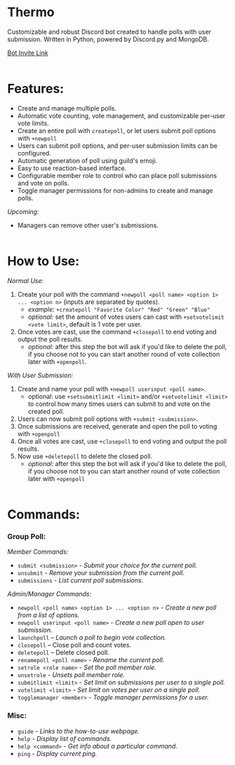 # Thermo
Customizable and robust Discord bot created to handle polls with user submission. Written in Python, powered by D<span>iscord.py<span> and MongoDB.

[Bot Invite Link](https://discord.com/api/oauth2/authorize?client_id=843879097050726430&permissions=268511296&scope=bot)
<br><br>

# Features:
- Create and manage multiple polls.
- Automatic vote counting, vote management, and customizable per-user vote limits.
- Create an entire poll with `createpoll`, or let users submit poll options with `+newpoll`
- Users can submit poll options, and per-user submission limits can be configured. 
- Automatic generation of poll using guild's emoji.
- Easy to use reaction-based interface.
- Configurable member role to control who can place poll submissions and vote on polls.
- Toggle manager permissions for non-admins to create and manage polls.

*Upcoming:*
- Managers can remove other user's submissions.
<br><br>

# How to Use:
*Normal Use:*
1. Create your poll with the command `+newpoll <poll name> <option 1> ... <option n>` (inputs are separated by quotes).
	- *example:*  `+createpoll "Favorite Color" "Red" "Green" "Blue"`
	- *optional:* set the amount of votes users can cast with `+setvotelimit <vote limit>`, default is 1 vote per user.
2. Once votes are cast, use the command `+closepoll` to end voting and output the poll results.
	- *optional:* after this step the bot will ask if you'd like to delete the poll, if you choose not to you can start another round of vote collection later with `+openpoll`.

*With User Submission:*
1. Create and name your poll with `+newpoll userinput <poll name>`.
	- optional: use `+setsubmitlimit <limit>` and/or `+setvotelimit <limit>` to control how
	many times users can submit to and vote on the created poll.
2. Users can now submit poll options with `+submit <submission>`.
3. Once submissions are received, generate and open the poll to voting with `+openpoll`
4. Once all votes are cast, use `+closepoll` to end voting and output the poll results.
5. Now use `+deletepoll` to delete the closed poll.
	- *optional:* after this step the bot will ask if you'd like to delete the poll, if you choose not to you can start another round of vote collection later with `+openpoll`
<br><br>

# Commands:
### **Group Poll:**
*Member Commands:*
- `submit <submission>` - *Submit your choice for the current poll.*
- `unsubmit` - *Remove your submission from the current poll.*
- `submissions` - *List current poll submissions.*

*Admin/Manager Commands:*
- `newpoll <poll name> <option 1> ... <option n>` - *Create a new poll from a list of options.*
- `newpoll userinput <poll name>` - *Create a new poll open to user submission.*
- `launchpoll` – *Launch a poll to begin vote collection.*
- `closepoll` – Close poll and count votes.
- `deletepoll` – Delete closed poll.
- `renamepoll <poll name>` - *Rename the current poll.*
- `setrole <role name>` - *Set the poll member role.*
- `unsetrole` - *Unsets poll member role.*
- `submitlimit <limit>` - *Set limit on submissions per user to a single poll.*
- `votelimit <limit>` - *Set limit on votes per user on a single poll.*
- `togglemanager <member>` - *Toggle manager permissions for a user.*

### **Misc:**
- `guide` - *Links to the how-to-use webpage.*
- `help` - *Display list of commands.*
- `help <command>` - *Get info about a particular command.*
- `ping` - *Display current ping.*
<br><br>
